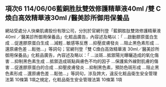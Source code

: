 ## 項次6 114/06/06藍銅胜肽雙效修護精華液40ml  /雙 C煥白高效精華液30ml /醫美診所御用保養品
網站受處分人快樂肌膚股份有限公司，分別於官網刊登「藍銅胜肽雙效修護精華液  40ml ／醫美診所御用保養品」化粧品廣告，內容述及略以：「 …啟動膠原蛋白生成 …促進膠原蛋白生成 …減輕…敏感等反應 …抑壓皮膚發炎 …阻止黑色素形成 …還原膚色差 …鬆弛…」等詞句；官網刊登「雙 C煥白高效精華液  30ml／醫美診所御用保養品」化粧品廣告，內容述及略以：「 …淡斑…抵禦陽光曝曬造成的氧化傷害 …抑制黑色素生成 …抵禦造成斑點與膚色不均的因子 …保護紫外線對肌膚的傷害 …促進膠原蛋白的合成 …抑壓皮膚發炎 …抑制黑色素，預防色斑形成 …阻止黑色素形成 …還原膚色差 …鬆弛…」等詞句，涉及誇大，違反化粧品衛生安全管理法第 10條第 1項之規定，化粧品衛生安全管理法第 10條第 1項
